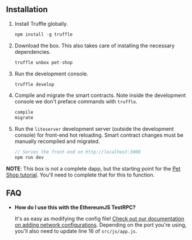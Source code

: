 
## Installation

1. Install Truffle globally.
    ```javascript
    npm install -g truffle
    ```

2. Download the box. This also takes care of installing the necessary dependencies.
    ```javascript
    truffle unbox pet-shop
    ```

3. Run the development console.
    ```javascript
    truffle develop
    ```

4. Compile and migrate the smart contracts. Note inside the development console we don't preface commands with `truffle`.
    ```javascript
    compile
    migrate
    ```

5. Run the `liteserver` development server (outside the development console) for front-end hot reloading. Smart contract changes must be manually recompiled and migrated.
    ```javascript
    // Serves the front-end on http://localhost:3000
    npm run dev
    ```

**NOTE**: This box is not a complete dapp, but the starting point for the [Pet Shop tutorial](http://truffleframework.com/tutorials/pet-shop). You'll need to complete that for this to function.

## FAQ

* __How do I use this with the EthereumJS TestRPC?__

    It's as easy as modifying the config file! [Check out our documentation on adding network configurations](http://truffleframework.com/docs/advanced/configuration#networks). Depending on the port you're using, you'll also need to update line 16 of `src/js/app.js`.
